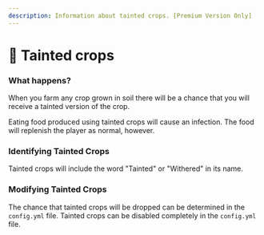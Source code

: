 ```yaml
---
description: Information about tainted crops. [Premium Version Only]
---
```


# 🌾 Tainted crops

### What happens?

When you farm any crop grown in soil there will be a chance that you will receive a tainted version of the crop.

Eating food produced using tainted crops will cause an infection. The food will replenish the player as normal, however.

### Identifying Tainted Crops

Tainted crops will include the word "Tainted" or "Withered" in its name.

### Modifying Tainted Crops

The chance that tainted crops will be dropped can be determined in the `config.yml` file. Tainted crops can be disabled completely in the `config.yml` file.
